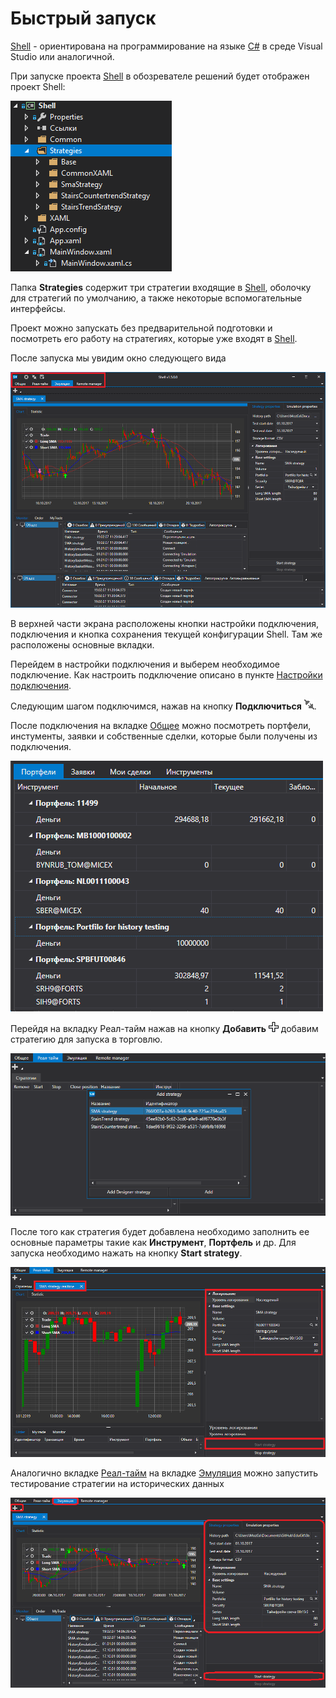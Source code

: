 # Быстрый запуск

[Shell](Shell.md) \- ориентирована на программирование на языке [C\#](https://ru.wikipedia.org/wiki/C_Sharp) в среде Visual Studio или аналогичной.

При запуске проекта [Shell](Shell.md) в обозревателе решений будет отображен проект Shell:

![Shell Quick start 00](../images/Shell_Quick_start_00.png)

Папка **Strategies** содержит три стратегии входящие в [Shell](Shell.md), оболочку для стратегий по умолчанию, а также некоторые вспомогательные интерфейсы.

Проект можно запускать без предварительной подготовки и посмотреть его работу на стратегиях, которые уже входят в [Shell](Shell.md).

После запуска мы увидим окно следующего вида

![Shell Quick start 01](../images/Shell_Quick_start_01.png)

В верхней части экрана расположены кнопки настройки подключения, подключения и кнопка сохранения текущей конфигурации Shell. Там же расположены основные вкладки.

Перейдем в настройки подключения и выберем необходимое подключение. Как настроить подключение описано в пункте [Настройки подключения](Shell_Connection_settings.md).

Следующим шагом подключимся, нажав на кнопку **Подключиться** ![Designer The quick access toolbar 00](../images/Designer_quick_access_toolbar_00.png).

После подключения на вкладке [Общее](Shell_Common.md) можно посмотреть портфели, инстументы, заявки и собственные сделки, которые были получены из подключения.

![Shell Quick start 02](../images/Shell_Quick_start_02.png)

Перейдя на вкладку Реал\-тайм нажав на кнопку **Добавить** ![Designer Creation tool 00](../images/Designer_Creation_tool_00.png) добавим стратегию для запуска в торговлю.

![Shell Quick start 03](../images/Shell_Quick_start_03.png)

После того как стратегия будет добавлена необходимо заполнить ее основные параметры такие как **Инструмент**, **Портфель** и др. Для запуска необходимо нажать на кнопку **Start strategy**.

![Shell Quick start 04](../images/Shell_Quick_start_04.png)

Аналогично вкладке [Реал\-тайм](Shell_RealTime.md) на вкладке [Эмуляция](Shell_emulation.md) можно запустить тестирование стратегии на исторических данных

![Shell Quick start 05](../images/Shell_Quick_start_05.png)
